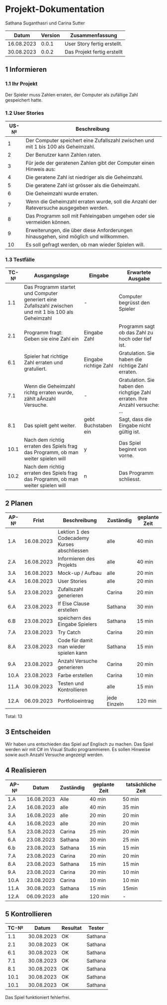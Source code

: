 # Projekt-Dokumentation



Sathana Suganthasri und Carina Sutter

| Datum | Version | Zusammenfassung                                              |
| ----- | ------- | ------------------------------------------------------------ |
| 16.08.2023 | 0.0.1   | User Story fertig erstellt. |
| 30.08.2023 | 0.0.2    | Das Projekt fertig erstellt |

## 1 Informieren

### 1.1 Ihr Projekt

Der Spieler muss Zahlen erraten, der Computer als zufällige Zahl gespeichert hatte. 


### 1.2 User Stories

| US-№ | Beschreibung                       |
| ---- | ---------------------------------- |
| 1    | Der Computer speichert eine Zufallszahl zwischen und mit 1 bis 100 als Geheimzahl.|
| 2  | Der Benutzer kann Zahlen raten.|
| 3  | Für jede der geratenen Zahlen gibt der Computer einen Hinweis aus: |
| 4  | Die geratene Zahl ist niedriger als die Geheimzahl. |
| 5  | Die geratene Zahl ist grösser als die Geheimzahl.|
| 6  | Die Geheimzahl wurde erraten.|
| 7  | Wenn die Geheimzahl erraten wurde, soll die Anzahl der Rateversuche ausgegeben werden.|
| 8  | Das Programm soll mit Fehleingaben umgehen oder sie vermeiden können.|
| 9  | Erweiterungen, die über diese Anforderungen hinausgehen, sind möglich und willkommen.|
| 10 | Es soll gefragt werden, ob man wieder Spielen will. |

### 1.3 Testfälle

| TC-№ | Ausgangslage | Eingabe | Erwartete Ausgabe |
| ---- | ------------ | ------- | ----------------- |
| 1.1  | Das Programm startet und Computer generiert eine Zufallszahl zwischen und mit 1 bis 100 als Geheimzahl | - | Computer begrüsst den Spieler |
| 2.1  | Programm fragt: Geben sie eine Zahl ein | Eingabe Zahl | Programm sagt ob das Zahl zu hoch oder tief ist. |
| 6.1  | Spieler hat richtige Zahl erraten und gratuliert. | Eingabe richtige Zahl | Gratulation. Sie haben die richtige Zahl erraten. |
| 7.1  | Wenn die Geheimzahl richtg erraten wurde, zählt aÂnzahl Versuche. | - |  Gratulation. Sie haben den richgtige Zahl erraten. Ihre Anzahl versuche: ... |
| 8.1  | Das spielt geht weiter.| gebt Buchstaben ein | Sagt, dass die Eingabe nicht gültig ist. |
| 10.1 | Nach dem richtig erraten des Spiels frag das Programm, ob man weiter spielen will | y | Das Spiel beginnt von vorne. |
| 10.2 | Nach dem richtig erraten des Spiels frag das Programm, ob man weiter spielen will | n | Das Programm schliesst. |

## 2 Planen

| AP-№ | Frist | Beschreibung | Zuständig | geplante Zeit | 
| ---- | ----- | --------- | ------------ | -------------- |
| 1.A  | 16.08.2023 |Lektion 1 des Codecademy Kurses abschliessen| alle | 40 min |
| 2.A  | 16.08.2023 |Informieren des Projekts | alle | 40 min |
| 3.A | 16.08.2023 | Mock-up / Aufbau | alle|  20 min |
| 4.A  | 16.08.2023 | User Stories | alle |  20 min |
| 5.A  | 23.08.2023 | Zufallszahl generieren| Carina |  20 min |
| 6.A  | 23.08.2023 | If Else Clause erstellen| Sathana | 30 min |
| 6.B  | 23.08.2023 | speichern des Eingabe Spielers| Sathana | 15 min |
| 7.A  | 23.08.2023 | Try Catch | Carina | 20 min |
| 8.A  | 23.08.2023 | Code für damit man wieder spielen kann| Sathana | 15 min |
| 9.A  | 23.08.2023 | Anzahl Versuche generieren| Carina | 20 min |
| 10.A  | 23.08.2023 | Farbe erstellen| Carina |   10 min |
| 11.A  | 30.09.2023 | Testen und Kontrollieren| alle |  15 min |
| 12.A  | 06.09.2023 | Portfolioeintrag | jede Einzeln |  120 min |


Total: 13


## 3 Entscheiden
Wir haben uns entschieden das Spiel auf Englisch zu machen. Das Spiel werden wir mit C# im Visual Studio programmieren. Es sollen Hinweise sowie auch Anzahl Versuche angezeigt werden. 

## 4 Realisieren

| AP-№ | Datum | Zuständig | geplante Zeit | tatsächliche Zeit |
| ---- | ----- | --------- | ------------- | ----------------- |
| 1.A  | 16.08.2023 | Alle | 40 min | 50 min|
| 2.A  | 16.08.2023 | alle | 40 min | 35 min |
| 3.A  | 16.08.2023 | alle | 20 min | 20 min |
| 4.A  | 16.08.2023 | alle | 20 min | 20 min |
| 5.A  | 23.08.2023 | Carina | 25 min | 20 min |
| 6.A  | 23.08.2023 | Sathana | 30 min | 25 min |
| 6.b  | 23.08.2023 | Sathana | 15 min | 15 min |
| 7.A  | 23.08.2023 | Carina | 20 min | 20 min |
| 8.A  | 23.08.2023 | Sathana | 15 min | 15 min |
| 9.A  | 23.08.2023 | Carina | 20 min | 10 min |
| 10.A  | 23.08.2023 | Carina | 10 min | 10 min |
| 11.A  | 30.08.2023 | Sathana | 15 min | 15min |
| 12.A  | 06.09.2023 | alle | 120 min | - |


## 5 Kontrollieren

| TC-№ | Datum | Resultat | Tester |
| ---- | ----- | -------- | ------ |
| 1.1  | 30.08.2023 | OK | Sathana |
| 2.1  | 30.08.2023 | OK | Sathana |
| 6.1  | 30.08.2023 | OK | Sathana |
| 7.1  | 30.08.2023 | OK | Sathana |
| 8.1  | 30.08.2023 | OK | Sathana |
| 10.1  | 30.08.2023 | OK | Sathana |
| 10.1  | 30.08.2023 | OK | Sathana |


Das Spiel funktioniert fehlerfrei. 

